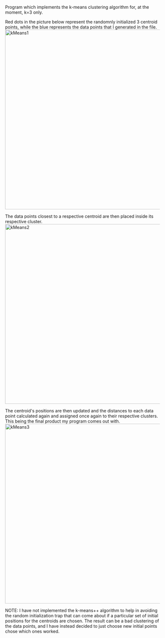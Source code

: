 Program which implements the k-means clustering algorithm for, at the moment, k=3 only.


Red dots in the picture below represent the randomnly initialized 3 centroid points, while 
the blue represents the data points that I generated in the file.
<img width="585" alt="kMeans1" src="https://user-images.githubusercontent.com/37377528/129717738-b7d0cbe2-32c2-443f-aebb-b461a0d75912.png">

The data points closest to a respective centroid are then placed inside its respective cluster.
<img width="585" alt="kMeans2" src="https://user-images.githubusercontent.com/37377528/129718215-696b5d4d-17f9-4351-8988-347afa80f52c.png">

The centroid's positions are then updated and the distances to each data point calculated again and assigned once again
to their respective clusters. This being the final product my program comes out with.
<img width="585" alt="kMeans3" src="https://user-images.githubusercontent.com/37377528/129718327-a968bc10-929d-405d-87d1-8a55cb6f579f.png">

NOTE: I have not implemented the k-means++ algorithm to help in avoiding the random initialization trap that can come about
if a particular set of initial positions for the centroids are chosen. The result can be a bad clustering of the data points, 
and I have instead decided to just choose new initial points chose which ones worked.


